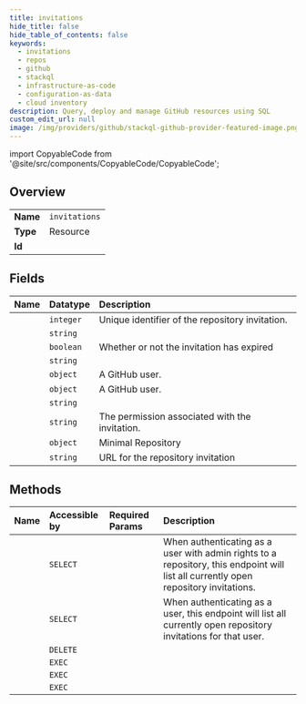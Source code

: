 ```yaml
---
title: invitations
hide_title: false
hide_table_of_contents: false
keywords:
  - invitations
  - repos
  - github    
  - stackql
  - infrastructure-as-code
  - configuration-as-data
  - cloud inventory
description: Query, deploy and manage GitHub resources using SQL
custom_edit_url: null
image: /img/providers/github/stackql-github-provider-featured-image.png
---
```


import CopyableCode from '@site/src/components/CopyableCode/CopyableCode';




## Overview
<table><tbody>
<tr><td><b>Name</b></td><td><code>invitations</code></td></tr>
<tr><td><b>Type</b></td><td>Resource</td></tr>
<tr><td><b>Id</b></td><td><CopyableCode code="github.repos.invitations" /></td></tr>
</tbody></table>

## Fields
| Name | Datatype | Description |
|:-----|:---------|:------------|
| <CopyableCode code="id" /> | `integer` | Unique identifier of the repository invitation. |
| <CopyableCode code="created_at" /> | `string` |  |
| <CopyableCode code="expired" /> | `boolean` | Whether or not the invitation has expired |
| <CopyableCode code="html_url" /> | `string` |  |
| <CopyableCode code="invitee" /> | `object` | A GitHub user. |
| <CopyableCode code="inviter" /> | `object` | A GitHub user. |
| <CopyableCode code="node_id" /> | `string` |  |
| <CopyableCode code="permissions" /> | `string` | The permission associated with the invitation. |
| <CopyableCode code="repository" /> | `object` | Minimal Repository |
| <CopyableCode code="url" /> | `string` | URL for the repository invitation |
## Methods
| Name | Accessible by | Required Params | Description |
|:-----|:--------------|:----------------|:------------|
| <CopyableCode code="list_invitations" /> | `SELECT` | <CopyableCode code="owner, repo" /> | When authenticating as a user with admin rights to a repository, this endpoint will list all currently open repository invitations. |
| <CopyableCode code="list_invitations_for_authenticated_user" /> | `SELECT` |  | When authenticating as a user, this endpoint will list all currently open repository invitations for that user. |
| <CopyableCode code="delete_invitation" /> | `DELETE` | <CopyableCode code="invitation_id, owner, repo" /> |  |
| <CopyableCode code="accept_invitation_for_authenticated_user" /> | `EXEC` | <CopyableCode code="invitation_id" /> |  |
| <CopyableCode code="decline_invitation_for_authenticated_user" /> | `EXEC` | <CopyableCode code="invitation_id" /> |  |
| <CopyableCode code="update_invitation" /> | `EXEC` | <CopyableCode code="invitation_id, owner, repo" /> |  |
